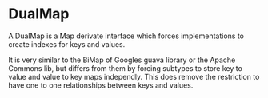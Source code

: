 # DualMap #

A DualMap is a Map derivate interface which forces implementations to create indexes for keys and values.

It is very similar to the BiMap of Googles guava library or the Apache Commons lib, but differs from them by forcing subtypes to store key to value and value to key maps independly. This does remove the restriction to have one to one relationships between keys and values.